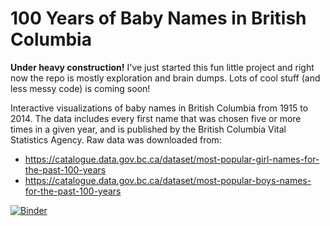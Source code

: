 # 100 Years of Baby Names in British Columbia

**Under heavy construction!** I've just started this fun little project and right now the repo is mostly exploration and brain dumps. Lots of cool stuff (and less messy code) is coming soon!

Interactive visualizations of baby names in British Columbia from 1915 to 2014. The data includes every first name that was chosen five or more times in a given year, and is published by the British Columbia Vital Statistics Agency. Raw data was downloaded from:

- https://catalogue.data.gov.bc.ca/dataset/most-popular-girl-names-for-the-past-100-years
- https://catalogue.data.gov.bc.ca/dataset/most-popular-boys-names-for-the-past-100-years

[![Binder](https://mybinder.org/badge.svg)](https://mybinder.org/v2/gh/jenfly/bc-baby-names/master?filepath=Baby%20Names.ipynb)
